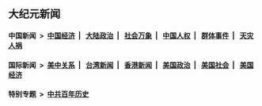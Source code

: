 ## 大纪元新闻

#### 中国新闻 &nbsp;>&nbsp; [中国经济](indexes/ncid283/README.md?10112045) &nbsp;| &nbsp; [大陆政治](indexes/ncid277/README.md?10112045) &nbsp;| &nbsp; [社会万象](indexes/ncid282/README.md?10112045) &nbsp;| &nbsp; [中国人权](indexes/ncid278/README.md?10112045) &nbsp;| &nbsp; [群体事件](indexes/ncid279/README.md?10112045) &nbsp;| &nbsp; [天灾人祸](indexes/ncid280/README.md?10112045)

#### 国际新闻 &nbsp;>&nbsp; [美中关系](indexes/nf1412576/README.md?10112045) &nbsp;| &nbsp; [台湾新闻](indexes/ncid1349361/README.md?10112045) &nbsp;| &nbsp; [香港新闻](indexes/ncid1349362/README.md?10112045) &nbsp;| &nbsp; [美国政治](indexes/ncid1078159/README.md?10112045) &nbsp;| &nbsp; [美国社会](indexes/ncid1078160/README.md?10112045) &nbsp;| &nbsp; [美国经济](indexes/ncid1078158/README.md?10112045)

#### 特别专题 &nbsp;>&nbsp; [中共百年历史](https://github.com/easy2view/epoch-special/blob/master/README.md?10112045)  
